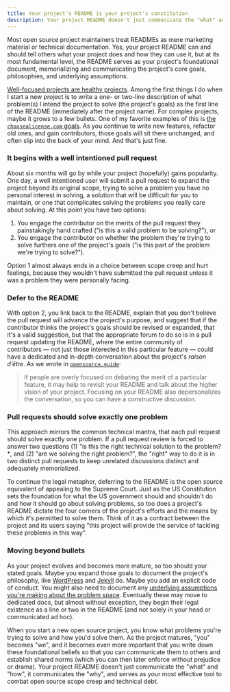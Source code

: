 ```yaml
---
title: Your project's README is your project's constitution
description: Your project README doesn't just communicate the "what" and "how", it communicates the "why", and serves as your most effective tool to combat open source scope creep and technical debt.
---
```


Most open source project maintainers treat READMEs as mere marketing material or technical documentation. Yes, your project README can and should tell others what your project does and how they can use it, but at its most fundamental level, the README serves as your project's foundational document, memorializing and communicating the project's core goals, philosophies, and underlying assumptions.

[Well-focused projects are healthy projects](https://ben.balter.com/2016/07/21/removing-a-feature-is-a-feature/). Among the first things I do when I start a new project is to write a one- or two-line description of what problem(s) I intend the project to solve (the project's goals) as the first line of the README (immediately after the project name). For complex projects, maybe it grows to a few bullets. One of my favorite examples of this is [the `choosealicense.com` goals](https://github.com/github/choosealicense.com#immediate-goals). As you continue to write new features, refactor old ones, and gain contributors, those goals will sit there unchanged, and often slip into the back of your mind. And that's just fine.

### It begins with a well intentioned pull request

About six months will go by while your project (hopefully) gains popularity. One day, a well intentioned user will submit a pull request to expand the project beyond its original scope, trying to solve a problem you have no personal interest in solving, a solution that will be difficult for you to maintain, or one that complicates solving the problems you really care about solving. At this point you have two options:

1. You engage the contributor on the merits of the pull request they painstakingly hand crafted ("is this a valid problem to be solving?"), or
2. You engage the contributor on whether the problem they're trying to solve furthers one of the project's goals ("is this part of the problem we're trying to solve?").

Option 1 almost always ends in a choice between scope creep and hurt feelings, because they wouldn't have submitted the pull request unless it was a problem they were personally facing.

### Defer to the README

With option 2, you link back to the README, explain that you don't believe the pull request will advance the project's purpose, and suggest that if the contributor thinks the project's goals should be revised or expanded, that it's a valid suggestion, but that the appropriate forum to do so is in a pull request updating the README, where the entire community of contributors — not just those interested in this particular feature — could have a dedicated and in-depth conversation about the project's *raison d’être*. As we wrote in [`opensource.guide`](https://opensource.guide/building-community/#treat-your-README-as-a-constitution):

> If people are overly focused on debating the merit of a particular feature, it may help to revisit your README and talk about the higher vision of your project. Focusing on your README also depersonalizes the conversation, so you can have a constructive discussion.

### Pull requests should solve exactly one problem

This approach mirrors the common technical mantra, that each pull request should solve exactly one problem. If a pull request review is forced to answer two questions (1) "is this the right technical solution to the problem?\*, and (2) "are we solving the right problem?", the "right" way to do it is in two distinct pull requests to keep unrelated discussions distinct and adequately memorialized.

To continue the legal metaphor, deferring to the README is the open source equivalent of appealing to the Supreme Court. Just as the US Constitution sets the foundation for what the US government should and shouldn't do and how it should go about solving problems, so too does a project's README dictate the four corners of the project's efforts and the means by which it's permitted to solve them. Think of it as a contract between the project and its users saying "this project will provide the service of tackling these problems in this way".

### Moving beyond bullets

As your project evolves and becomes more mature, so too should your stated goals. Maybe you expand those goals to document the project's philosophy, like [WordPress](https://wordpress.org/about/philosophy/) and [Jekyll](https://jekyllrb.com/philosophy.html) do. Maybe you add an explicit code of conduct. You might also need to document any [underlying assumptions you're making about the problem space](https://github.com/benbalter/licensee/blob/master/docs/what-we-look-at.md#huh-why-dont-you-look-at-x). Eventually these may move to dedicated docs, but almost without exception, they begin their legal existence as a line or two in the README (and not solely in your head or communicated ad hoc).

When you start a new open source project, you know what problems you're trying to solve and how you'd solve them. As the project matures, "you" becomes "we", and it becomes even more important that you write down these foundational beliefs so that you can communicate them to others and establish shared norms (which you can then later enforce without prejudice or drama). Your project README doesn't just communicate the "what" and "how", it communicates the "why", and serves as your most effective tool to combat open source scope creep and technical debt.
